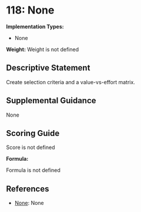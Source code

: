 # 118: None

**Implementation Types:**

- None

**Weight:** Weight is not defined

## Descriptive Statement

Create selection criteria and a value-vs-effort matrix.

## Supplemental Guidance

None

## Scoring Guide

Score is not defined

**Formula:**

Formula is not defined

## References

- [None](None): None

